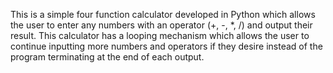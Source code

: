 This is a simple four function calculator developed in Python which allows the user to enter any numbers with an operator (+, -, *, /) and output their result. This calculator has a looping mechanism which allows 
the user to continue inputting more numbers and operators if they desire instead of the program terminating at the end of each output.
